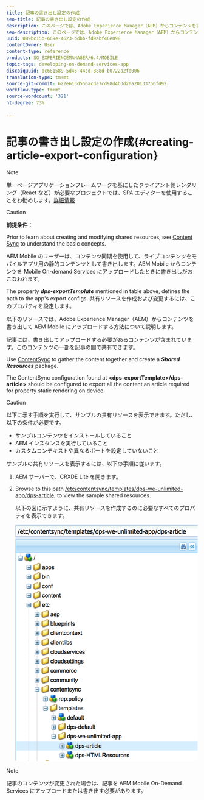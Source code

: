 ```yaml
---
title: 記事の書き出し設定の作成
seo-title: 記事の書き出し設定の作成
description: このページでは、Adobe Experience Manager（AEM）からコンテンツを書き出して AEM Mobile にアップロードする方法について説明します。
seo-description: このページでは、Adobe Experience Manager（AEM）からコンテンツを書き出して AEM Mobile にアップロードする方法について説明します。
uuid: 089bc15b-669e-4623-bdbb-fd9abf46e098
contentOwner: User
content-type: reference
products: SG_EXPERIENCEMANAGER/6.4/MOBILE
topic-tags: developing-on-demand-services-app
discoiquuid: bc681589-5d46-44cd-888d-b0722a2fd006
translation-type: tm+mt
source-git-commit: 622e613d556acda7cd98d4b3d20a20133756fd92
workflow-type: tm+mt
source-wordcount: '321'
ht-degree: 73%

---
```



# 記事の書き出し設定の作成{#creating-article-export-configuration}

>[!NOTE]
>
>単一ページアプリケーションフレームワークを基にしたクライアント側レンダリング（React など）が必要なプロジェクトでは、SPA エディターを使用することをお勧めします。[詳細情報](/help/sites-developing/spa-overview.md)

>[!CAUTION]
>
>**前提条件**：
>
>Prior to learn about creating and modifying shared resources, see [Content Sync](/help/mobile/mobile-ondemand-contentsync.md) to understand the basic concepts.

AEM Mobile のユーザーは、コンテンツ同期を使用して、ライブコンテンツをモバイルアプリ用の静的コンテンツとして書き出します。AEM Mobile からコンテンツを Mobile On-demand Services にアップロードしたときに書き出しがおこなわれます。

The property ***dps-exportTemplate*** mentioned in table above, defines the path to the app&#39;s export configs. 共有リソースを作成および変更するには、このプロパティを設定します。

以下のリソースでは、Adobe Experience Manager（AEM）からコンテンツを書き出して AEM Mobile にアップロードする方法について説明します。

記事には、書き出してアップロードする必要があるコンテンツが含まれています。このコンテンツの一部を記事の間で共有できます。

Use [ContentSync](/help/mobile/mobile-ondemand-contentsync.md) to gather the content together and create a ***Shared Resources*** package.

The ContentSync configuration found at **&lt;dps-exportTemplate>/dps-article>** should be configured to export all the content an article required for property static rendering on device.

>[!CAUTION]
>
>以下に示す手順を実行して、サンプルの共有リソースを表示できます。ただし、以下の条件が必要です。
>
>* サンプルコンテンツをインストールしていること
>* AEM インスタンスを実行していること
>* カスタムコンテキストや異なるポートを設定していないこと

>



サンプルの共有リソースを表示するには、以下の手順に従います。

1. AEM サーバーで、CRXDE Lite を開きます。
1. Browse to this path [/etc/contentsync/templates/dps-we-unlimited-app/dps-article](http://localhost:4502/crx/de/index.jsp#/etc/contentsync/templates/dps-we-unlimited-app/dps-article), to view the sample shared resources.

   以下の図に示すように、共有リソースを作成するのに必要なすべてのプロパティを表示できます。

   ![chlimage_1-134](assets/chlimage_1-134.png)

>[!NOTE]
>
>記事のコンテンツが変更された場合は、記事を AEM Mobile On-Demand Services にアップロードまたは書き出す必要があります。


